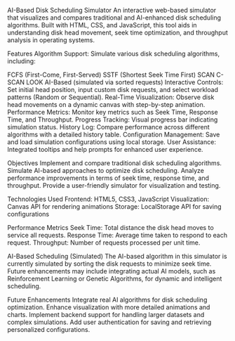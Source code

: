 AI-Based Disk Scheduling Simulator
An interactive web-based simulator that visualizes and compares traditional and AI-enhanced disk scheduling algorithms. Built with HTML, CSS, and JavaScript, this tool aids in understanding disk head movement, seek time optimization, and throughput analysis in operating systems.


 Features
Algorithm Support: Simulate various disk scheduling algorithms, including:

FCFS (First-Come, First-Served)
SSTF (Shortest Seek Time First)
SCAN
C-SCAN
LOOK
AI-Based (simulated via sorted requests)
Interactive Controls: Set initial head position, input custom disk requests, and select workload patterns (Random or Sequential).
Real-Time Visualization: Observe disk head movements on a dynamic canvas with step-by-step animation.
Performance Metrics: Monitor key metrics such as Seek Time, Response Time, and Throughput.
Progress Tracking: Visual progress bar indicating simulation status.
History Log: Compare performance across different algorithms with a detailed history table.
Configuration Management: Save and load simulation configurations using local storage.
User Assistance: Integrated tooltips and help prompts for enhanced user experience.

 Objectives
Implement and compare traditional disk scheduling algorithms.
Simulate AI-based approaches to optimize disk scheduling.
Analyze performance improvements in terms of seek time, response time, and throughput.
Provide a user-friendly simulator for visualization and testing.​

 Technologies Used
Frontend: HTML5, CSS3, JavaScript 
Visualization: Canvas API for rendering animations
Storage: LocalStorage API for saving configurations​


 Performance Metrics
Seek Time: Total distance the disk head moves to service all requests.
Response Time: Average time taken to respond to each request.
Throughput: Number of requests processed per unit time.​

 AI-Based Scheduling (Simulated)
The AI-based algorithm in this simulator is currently simulated by sorting the disk requests to minimize seek time. Future enhancements may include integrating actual AI models, such as Reinforcement Learning or Genetic Algorithms, for dynamic and intelligent scheduling.​


 Future Enhancements
Integrate real AI algorithms for disk scheduling optimization.
Enhance visualization with more detailed animations and charts.
Implement backend support for handling larger datasets and complex simulations.
Add user authentication for saving and retrieving personalized configurations.
